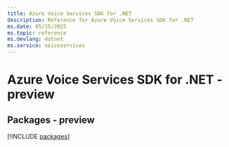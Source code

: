 ```yaml
---
title: Azure Voice Services SDK for .NET
description: Reference for Azure Voice Services SDK for .NET
ms.date: 05/15/2025
ms.topic: reference
ms.devlang: dotnet
ms.service: voiceservices
---
```

# Azure Voice Services SDK for .NET - preview
## Packages - preview
[!INCLUDE [packages](voice-services-index.md)]